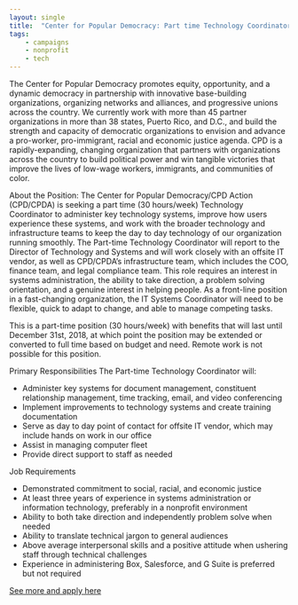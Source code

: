 ```yaml
---
layout: single
title:  "Center for Popular Democracy: Part time Technology Coordinator"
tags: 
    - campaigns
    - nonprofit
    - tech
---
```


The Center for Popular Democracy promotes equity, opportunity, and a dynamic democracy in partnership with innovative base-building organizations, organizing networks and alliances, and progressive unions across the country. We currently work with more than 45 partner organizations in more than 38 states, Puerto Rico, and D.C., and build the strength and capacity of democratic organizations to envision and advance a pro-worker, pro-immigrant, racial and economic justice agenda. CPD is a rapidly-expanding, changing organization that partners with organizations across the country to build political power and win tangible victories that improve the lives of low-wage workers, immigrants, and communities of color.

About the Position:
The Center for Popular Democracy/CPD Action (CPD/CPDA) is seeking a part time (30 hours/week) Technology Coordinator to administer key technology systems, improve how users experience these systems, and work with the broader technology and infrastructure teams to keep the day to day technology of our organization running smoothly. The Part-time Technology Coordinator will report to the Director of Technology and Systems and will work closely with an offsite IT vendor, as well as CPD/CPDA’s infrastructure team, which includes the COO, finance team, and legal compliance team. This role requires an interest in systems administration, the ability to take direction, a problem solving orientation, and a genuine interest in helping people. As a front-line position in a fast-changing organization, the IT Systems Coordinator will need to be flexible, quick to adapt to change, and able to manage competing tasks.

This is a part-time position (30 hours/week) with benefits that will last until December 31st, 2018, at which point the position may be extended or converted to full time based on budget and need. Remote work is not possible for this position.

Primary Responsibilities
The Part-time Technology Coordinator will:
* Administer key systems for document management, constituent relationship management, time tracking, email, and video conferencing
* Implement improvements to technology systems and create training documentation
* Serve as day to day point of contact for offsite IT vendor, which may include hands on work in our office
* Assist in managing computer fleet
* Provide direct support to staff as needed

Job Requirements
* Demonstrated commitment to social, racial, and economic justice
* At least three years of experience in systems administration or information technology, preferably in a nonprofit environment
* Ability to both take direction and independently problem solve when needed
* Ability to translate technical jargon to general audiences
* Above average interpersonal skills and a positive attitude when ushering staff through technical challenges
* Experience in administering Box, Salesforce, and G Suite is preferred but not required

[See more and apply here](https://cpd.hiringthing.com/job/67115/part-time-technology-coordinator)
